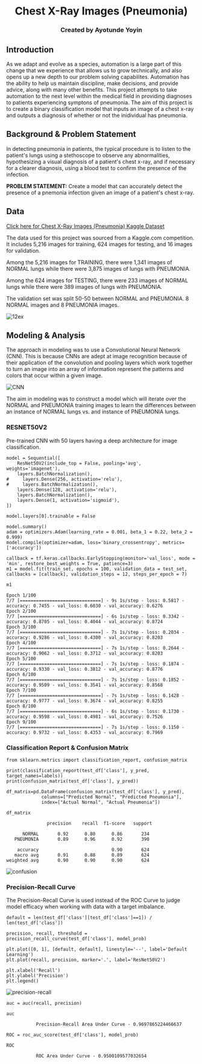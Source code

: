 <div align="center">
  <h1>Chest X-Ray Images (Pneumonia)</h1>
  
  <h3>Created by Ayotunde Yoyin</h3>
</div>


## Introduction

As we adapt and evolve as a species, automation is a large part of this change that we experience that allows us to grow technically, and also opens up a new depth to our problem solving capabilites. Automation has the ability to help us maintain discipline, make decisions, and provide advice, along with many other benefits. This project attempts to take automation to the next level within the medical field in providing diagnoses to patients experiencing symptons of pneumonia. The aim of this project is to create a binary classification model that inputs an image of a chest x-ray and outputs a diagnosis of whether or not the inidividual has pneumonia. 

## Background & Problem Statement

In detecting pneumonia in patients, the typical procedure is to listen to the patient's lungs using a stethoscope to observe any abnormalities, hypothesizing a visual diagnosis of a patient's chest x-ray, and if necessary for a clearer diagnosis, using a blood test to confirm the presence of the infection.

**PROBLEM STATEMENT:** Create a model that can accurately detect the presence of a pnemonia infection given an image of a patient's chest x-ray.

## Data

[Click here for Chest X-Ray Images (Pneumonia) Kaggle Dataset](https://www.kaggle.com/paultimothymooney/chest-xray-pneumonia)

The data used for this project was sourced from a Kaggle.com competition. It includes 5,216 images for training, 624 images for testing, and 16 images for validation.

Among the 5,216 images for TRAINING, there were 1,341 images of NORMAL lungs while there were 3,875 images of lungs with PNEUMONIA.

Among the 624 images for TESTING, there were 233 images of NORMAL lungs while there were 389 images of lungs with PNEUMONIA.

The validation set was split 50-50 between NORMAL and PNEUMONIA. 8 NORMAL images and 8 PNEUMONIA images.

![12ex](https://user-images.githubusercontent.com/44102000/127099166-8e842d4b-da3b-488e-ba6d-3dc48c6c6a9c.png)

## Modeling & Analysis
The approach in modeling was to use a Convolutional Neural Network (CNN). This is because CNNs are adept at image recognition because of their application of the convolution and pooling layers which work together to turn an image into an array of information represent the patterns and colors that occur within a given image.

![CNN](https://user-images.githubusercontent.com/44102000/127189698-6b597885-05ef-4ad7-87b6-a73ae6fdc183.jpeg)

The aim in modeling was to construct a model which will iterate over the NORMAL and PNEUMONIA training images to learn the differences between an instance of NORMAL lungs vs. and instance of PNEUMONIA lungs.

### RESNET50V2
Pre-trained CNN with 50 layers having a deep architecture for image classification.
```
model = Sequential([
    ResNet50V2(include_top = False, pooling='avg', weights='imagenet'),
    layers.BatchNormalization(),
#     layers.Dense(256, activation='relu'),
#     layers.BatchNormalization(),
    layers.Dense(128, activation='relu'),
    layers.BatchNormalization(),
    layers.Dense(1, activation='sigmoid'),
])

model.layers[0].trainable = False

model.summary()
adam = optimizers.Adam(learning_rate = 0.001, beta_1 = 0.22, beta_2 = 0.999)
model.compile(optimizer=adam, loss='binary_crossentropy', metrics=['accuracy'])
```

```
callback = tf.keras.callbacks.EarlyStopping(monitor='val_loss', mode = 'min', restore_best_weights = True, patience=3)
m1 = model.fit(train_set, epochs = 100, validation_data = test_set, callbacks = [callback], validation_steps = 12, steps_per_epoch = 7)

m1

Epoch 1/100
7/7 [==============================] - 9s 1s/step - loss: 0.5817 - accuracy: 0.7455 - val_loss: 0.6030 - val_accuracy: 0.6276
Epoch 2/100
7/7 [==============================] - 6s 1s/step - loss: 0.3342 - accuracy: 0.8705 - val_loss: 0.4044 - val_accuracy: 0.8724
Epoch 3/100
7/7 [==============================] - 7s 1s/step - loss: 0.2034 - accuracy: 0.9286 - val_loss: 0.4300 - val_accuracy: 0.8203
Epoch 4/100
7/7 [==============================] - 7s 1s/step - loss: 0.2644 - accuracy: 0.9062 - val_loss: 0.3712 - val_accuracy: 0.8203
Epoch 5/100
7/7 [==============================] - 7s 1s/step - loss: 0.1874 - accuracy: 0.9330 - val_loss: 0.3812 - val_accuracy: 0.8776
Epoch 6/100
7/7 [==============================] - 7s 1s/step - loss: 0.1852 - accuracy: 0.9509 - val_loss: 0.3541 - val_accuracy: 0.8568
Epoch 7/100
7/7 [==============================] - 7s 1s/step - loss: 0.1428 - accuracy: 0.9777 - val_loss: 0.3674 - val_accuracy: 0.8255
Epoch 8/100
7/7 [==============================] - 6s 1s/step - loss: 0.1730 - accuracy: 0.9598 - val_loss: 0.4981 - val_accuracy: 0.7526
Epoch 9/100
7/7 [==============================] - 7s 1s/step - loss: 0.1150 - accuracy: 0.9732 - val_loss: 0.4353 - val_accuracy: 0.7969
```

### Classification Report & Confusion Matrix
```
from sklearn.metrics import classification_report, confusion_matrix

print(classification_report(test_df['class'], y_pred, target_names=labels))
print(confusion_matrix(test_df['class'], y_pred))

df_matrix=pd.DataFrame(confusion_matrix(test_df['class'], y_pred), 
             columns=["Predicted Normal", "Predicted Pneumonia"], 
             index=["Actual Normal", "Actual Pneumonia"])

df_matrix

               precision    recall  f1-score   support

      NORMAL       0.92      0.80      0.86       234
   PNEUMONIA       0.89      0.96      0.92       390

    accuracy                           0.90       624
   macro avg       0.91      0.88      0.89       624
weighted avg       0.90      0.90      0.90       624
```

![confusion](https://user-images.githubusercontent.com/44102000/127200849-652ed7cf-1a90-4491-885b-1b9a44ba49d0.png)

### Precision-Recall Curve
The Precision-Recall Curve is used instead of the ROC Curve to judge model efficacy when working with data with a target imbalance. 
```
default = len(test_df['class'][test_df['class']==1]) / len(test_df['class'])

precision, recall, threshold = precision_recall_curve(test_df['class'], model_prob)

plt.plot([0, 1], [default, default], linestyle='--', label='Default Learning')
plt.plot(recall, precision, marker='.', label='ResNet50V2')

plt.xlabel('Recall')
plt.ylabel('Precision')
plt.legend()
```
![precision-recall](https://user-images.githubusercontent.com/44102000/127202521-b7fcc811-8d6c-428c-83b8-59db8ced419a.png)

```
auc = auc(recall, precision)

auc

           Precision-Recall Area Under Curve - 0.9697865224466637
```

```
ROC = roc_auc_score(test_df['class'], model_prob)

ROC

           ROC Area Under Curve - 0.9500109577032654
```
